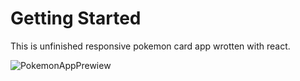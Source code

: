 # Getting Started 

This is unfinished responsive pokemon card app wrotten with react.

![PokemonAppPrewiew](https://media.giphy.com/media/M1frqu3zZcLvdOCRqj/giphy-downsized-large.gif)

